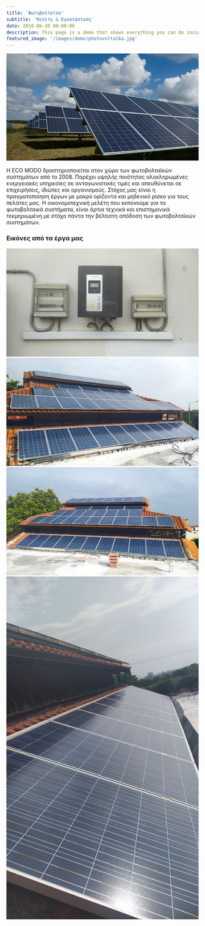 ```yaml
---
title: 'Φωτοβολταϊκα'
subtitle: 'Μελέτη & Εγκατάσταση'
date: 2018-06-30 00:00:00
description: This page is a demo that shows everything you can do inside portfolio and blog posts.
featured_image: '/images/demo/photovoltaika.jpg'
---
```


![](/images/demo/photovoltaika1.jpg)


H ECO MODO δραστηριοποιείται στον χώρο των φωτοβολταϊκών συστημάτων από το 2008. Παρέχει υψηλής ποιότητας ολοκληρωμένες ενεργειακές υπηρεσίες σε ανταγωνιστικές τιμές και απευθύνεται σε επιχειρήσεις, ιδιώτες και οργανισμούς. Στόχος μας είναι η πραγματοποίηση έργων με μακρύ ορίζοντα και μηδενικό ρίσκο για τους πελάτες μας. Η οικονομοτεχνική μελέτη που εκπονούμε για τα φωτοβολταικά συστήματα, είναι άρτια τεχνικά και επιστημονικά τεκμηριωμένη με στόχο πάντα την βέλτιστη απόδοση των φωτοβολταϊκών συστημάτων.










<!--



[^1]: Beautiful modern, minimal theme design.
[^2]: Powerful features to show off your work.
[^3]: Maintained and supported by the theme developer.

You can throw in some horizontal rules too:

---

### Image galleries

Here's a really neat custom feature we added – galleries:

<div class="gallery" data-columns="3">
	<img src="/images/demo/demo-portrait.jpg">
	<img src="/images/demo/demo-landscape.jpg">
	<img src="/images/demo/demo-square.jpg">
	<img src="/images/demo/demo-landscape-2.jpg">
</div>

Inspired by the Galleries feature from WordPress, we've made it easy to create grid layouts for your images. Just use a bit of simple HTML in your post to create a masonry grid image layout:

```html
<div class="gallery" data-columns="3">
    <img src="/images/demo/demo-portrait.jpg">
    <img src="/images/demo/demo-landscape.jpg">
    <img src="/images/demo/demo-square.jpg">
    <img src="/images/demo/demo-landscape-2.jpg">
</div>
```

*See what we did there? Code and syntax highlighting is built-in too!*

Change the number inside the 'columns' setting to create different types of gallery for all kinds of purposes. You can even click on each image to seamlessly enlarge it on the page.

--->

### Εικόνες από τα έργα μας



 

<div class="gallery" data-columns="1">
	<img src="/images/demo/PHV1.jpg">
	<img src="/images/demo/PHV2.jpg">
	<img src="/images/demo/PHV3.jpg">
	<img src="/images/demo/PHV4.jpg">
</div>

  
 


